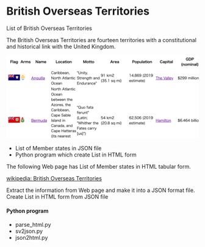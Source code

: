British Overseas Territories
===============

List of British Overseas Territories

The British Overseas Territories are fourteen territories with a constitutional and historical link with the United Kingdom.

![british tbritish overseas territorie](https://github.com/ohwada/World_Countries/blob/main/british_overseas_territories/screenshots/british_teritories.png)

- List of Member states in JSON file
- Python program which create List in HTML form

The following Web page has List of Member states in HTML tabular form.

[wikipedia: British Overseas Territories](https://en.wikipedia.org/wiki/British_Overseas_Territories)

Extract the information from Web page
and make it into a JSON format file.
Create List in HTML form from JSON file

#### Python program
- parse_html.py
- sv2json.py
- json2html.py


